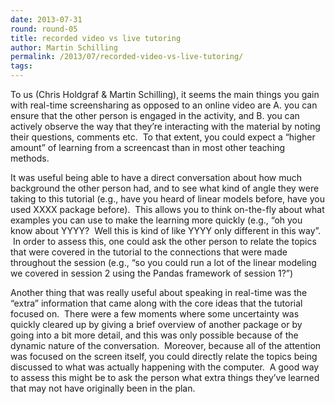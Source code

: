 ```yaml
---
date: 2013-07-31
round: round-05
title: recorded video vs live tutoring
author: Martin Schilling
permalink: /2013/07/recorded-video-vs-live-tutoring/
tags:
---
```

To us (Chris Holdgraf & Martin Schilling), it seems the main things you gain with real-time screensharing as opposed to an online video are A. you can ensure that the other person is engaged in the activity, and B. you can actively observe the way that they’re interacting with the material by noting their questions, comments etc.  To that extent, you could expect a &#8220;higher amount&#8221; of learning from a screencast than in most other teaching methods.

It was useful being able to have a direct conversation about how much background the other person had, and to see what kind of angle they were taking to this tutorial (e.g., have you heard of linear models before, have you used XXXX package before).  This allows you to think on-the-fly about what examples you can use to make the learning more quickly (e.g., “oh you know about YYYY?  Well this is kind of like YYYY only different in this way”.  In order to assess this, one could ask the other person to relate the topics that were covered in the tutorial to the connections that were made throughout the session (e.g., “so you could run a lot of the linear modeling we covered in session 2 using the Pandas framework of session 1?”)

Another thing that was really useful about speaking in real-time was the “extra” information that came along with the core ideas that the tutorial focused on.  There were a few moments where some uncertainty was quickly cleared up by giving a brief overview of another package or by going into a bit more detail, and this was only possible because of the dynamic nature of the conversation.  Moreover, because all of the attention was focused on the screen itself, you could directly relate the topics being discussed to what was actually happening with the computer.  A good way to assess this might be to ask the person what extra things they’ve learned that may not have originally been in the plan.  
